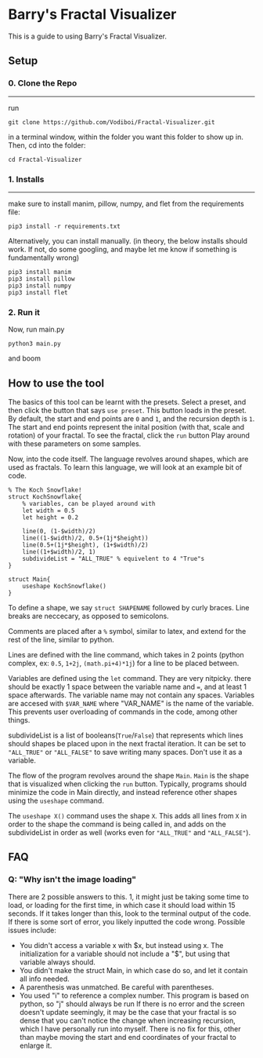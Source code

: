 # Barry's Fractal Visualizer

This is a guide to using Barry's Fractal Visualizer.


## Setup

### 0. Clone the Repo
---
run
```
git clone https://github.com/Vodiboi/Fractal-Visualizer.git
```
in a terminal window, within the folder you want this folder to show up in. Then, cd into the folder:
```
cd Fractal-Visualizer 
```

### 1. Installs
---
make sure to install manim, pillow, numpy, and flet from the requirements file:

```
pip3 install -r requirements.txt 
```

Alternatively, you can install manually. (in theory, the below installs should work. If not, do some googling, and maybe let me know if something is fundamentally wrong)

```
pip3 install manim
pip3 install pillow
pip3 install numpy
pip3 install flet
```

### 2. Run it

Now, run main.py
```
python3 main.py
```
and boom

## How to use the tool

The basics of this tool can be learnt with the presets. Select a preset, and then click the button that says `use preset`. This button loads in the preset. By default, the start and end points are `0` and `1`, and the recursion depth is `1`. The start and end points represent the inital position (with that, scale and rotation) of your fractal. To see the fractal, click the `run` button Play around with these parameters on some samples.

Now, into the code itself. The language revolves around shapes, which are used as fractals. To learn this language, we will look at an example bit of code.


```
% The Koch Snowflake!
struct KochSnowflake{
    % variables, can be played around with
    let width = 0.5
    let height = 0.2
    
    line(0, (1-$width)/2)
    line((1-$width)/2, 0.5+(1j*$height))
    line(0.5+(1j*$height), (1+$width)/2)
    line((1+$width)/2, 1)
    subdivideList = "ALL_TRUE" % equivelent to 4 "True"s
}

struct Main{
    useshape KochSnowflake()
}
```

To define a shape, we say `struct SHAPENAME` followed by curly braces. Line breaks are neccecary, as opposed to semicolons. 

Comments are placed after a `%` symbol, similar to latex, and extend for the rest of the line, similar to python.

Lines are defined with the line command, which takes in 2 points (python complex, ex: `0.5`, `1+2j`, `(math.pi+4)*1j`) for a line to be placed between.

Variables are defined using the `let` command. They are very nitpicky. there should be exactly 1 space between the variable name and `=`, and at least 1 space afterwards. The variable name may not contain any spaces. Variables are accesed with `$VAR_NAME` where "VAR_NAME" is the name of the variable. This prevents user overloading of commands in the code, among other things. 

subdivideList is a list of booleans(`True`/`False`) that represents which lines should shapes be placed upon in the next fractal iteration. It can be set to `"ALL_TRUE"` or `"ALL_FALSE"` to save writing many spaces. Don't use it as a variable.

The flow of the program revolves around the shape `Main`. `Main` is the shape that is visualized when clicking the `run` button. Typically, programs should minimize the code in Main directly, and instead reference other shapes using the `useshape` command.

The `useshape X()` command uses the shape `X`. This adds all lines from `X` in order to the shape the command is being called in, and adds on the subdivideList in order as well (works even for `"ALL_TRUE"` and `"ALL_FALSE"`). 

## FAQ
### Q: "Why isn't the image loading"
There are 2 possible answers to this. 1, it might just be taking some time to load, or loading for the first time, in which case it should load within 15 seconds. If it takes longer than this, look to the terminal output of the code. If there is some sort of error, you likely inputted the code wrong. Possible issues include:
- You didn't access a variable x with \$x, but instead using x. The initialization for a variable should not include a "\$", but using that variable always should. 
- You didn't make the struct Main, in which case do so, and let it contain all info needed.
- A parenthesis was unmatched. Be careful with parentheses.
- You used "i" to reference a complex number. This program is based on python, so "j" should always be run
If there is no error and the screen doesn't update seemingly, it may be the case that your fractal is so dense that you can't notice the change when increasing recursion, which I have personally run into myself. There is no fix for this, other than maybe moving the start and end coordinates of your fractal to enlarge it.
